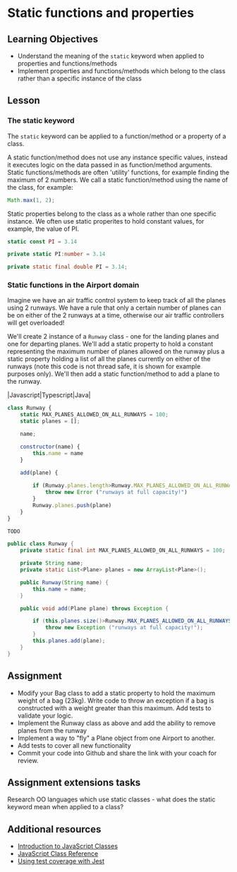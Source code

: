 # Static functions and properties

## Learning Objectives
* Understand the meaning of the `static` keyword when applied to properties and functions/methods
* Implement properties and functions/methods which belong to the class rather than a specific instance of the class

## Lesson

### The static keyword
The `static` keyword can be applied to a function/method or a property of a class. 

A static function/method does not use any instance specific values, instead it executes logic on the data passed in as function/method arguments. Static functions/methods are often 'utility' functions, for example finding the maximum of 2 numbers. We call a static function/method using the name of the class, for example:

```javascript
Math.max(1, 2);
```

Static properties belong to the class as a whole rather than one specific instance. We often use static properites to hold constant values, for example, the value of PI.

```javascript
static const PI = 3.14
```
```typescript
private static PI:number = 3.14
```
```java
private static final double PI = 3.14;
```

### Static functions in the Airport domain

Imagine we have an air traffic control system to keep track of all the planes using 2 runways. We have a rule that only a certain number of planes can be on either of the 2 runways at a time, otherwise our air traffic controllers will get overloaded!

We'll create 2 instance of a `Runway` class - one for the landing planes and one for departing planes. We'll add a static property to hold a constant representing the maximum number of planes allowed on the runway plus a static property holding a list of all the planes currently on either of the runways (note this code is not thread safe, it is shown for example purposes only). We'll then add a static function/method to add a plane to the runway.

|Javascript|Typescript|Java|
```javascript
class Runway {
    static MAX_PLANES_ALLOWED_ON_ALL_RUNWAYS = 100;
    static planes = [];

    name;

    constructor(name) {
        this.name = name
    }
    
    add(plane) {

        if (Runway.planes.length>Runway.MAX_PLANES_ALLOWED_ON_ALL_RUNWAYS) {
            throw new Error ("runways at full capacity!")
        }
        Runway.planes.push(plane)
    }
}
```
```typescript
TODO
```
```java
public class Runway {
    private static final int MAX_PLANES_ALLOWED_ON_ALL_RUNWAYS = 100;

    private String name;
    private static List<Plane> planes = new ArrayList<Plane>();

    public Runway(String name) {
        this.name = name;
    }

    public void add(Plane plane) throws Exception {

        if (this.planes.size()>Runway.MAX_PLANES_ALLOWED_ON_ALL_RUNWAYS) {
            throw new Exception ("runways at full capacity!");
        }
        this.planes.add(plane);
    }
}
```

## Assignment

* Modify your Bag class to add a static property to hold the maximum weight of a bag (23kg). Write code to throw an exception if a bag is constructed with a weight greater than this maximum. Add tests to validate your logic.
* Implement the Runway class as above and add the ability to remove planes from the runway
* Implement a way to "fly" a Plane object from one Airport to another.
* Add tests to cover all new functionality
* Commit your code into Github and share the link with your coach for review.

## Assignment extensions tasks
Research OO languages which use static classes - what does the static keyword mean when applied to a class?

## Additional resources
  * [Introduction to JavaScript Classes](https://www.w3schools.com/js/js_classes.asp)
  * [JavaScript Class Reference](https://www.w3schools.com/jsref/jsref_classes.asp)
  * [Using test coverage with Jest](https://egghead.io/lessons/javascript-track-project-code-coverage-with-jest)